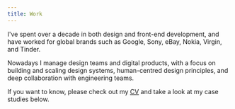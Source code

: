 ```yaml
---
title: Work
---
```

I've spent over a decade in both design and front-end development, and have worked for global brands such as Google, Sony, eBay, Nokia, Virgin, and Tinder. 

Nowadays I manage design teams and digital products, with a focus on building and scaling design systems, human-centred design principles, and deep collaboration with engineering teams.

If you want to know, please check out my [CV](/work/cv) and take a look at my case studies below.